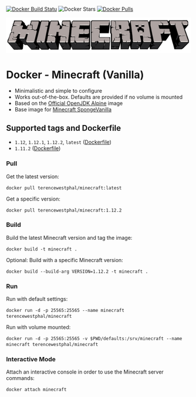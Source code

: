 [![Docker Build Statu](https://img.shields.io/docker/build/terencewestphal/minecraft.svg)](https://hub.docker.com/r/terencewestphal/minecraft/builds/) ![Docker Stars](https://img.shields.io/docker/stars/terencewestphal/minecraft.svg) [![Docker Pulls](https://img.shields.io/docker/pulls/terencewestphal/minecraft.svg)](https://hub.docker.com/r/terencewestphal/minecraft/) 

[![Minecraft](https://github.com/terencewestphal/docker-minecraft/blob/master/logo.png?raw=true)](https://minecraft.net/) 
 
# Docker - Minecraft (Vanilla)

- Minimalistic and simple to configure
- Works out-of-the-box. Defaults are provided if no volume is mounted
- Based on the [Official OpenJDK Alpine](https://hub.docker.com/_/openjdk/) image
- Base image for [Minecraft SpongeVanilla](https://hub.docker.com/r/terencewestphal/minecraft-spongevanilla/)

## Supported tags and Dockerfile

- `1.12`, `1.12.1`, `1.12.2`, `latest` ([Dockerfile](https://raw.githubusercontent.com/terencewestphal/docker-minecraft/1.12.2/Dockerfile))
- `1.11.2` ([Dockerfile](https://raw.githubusercontent.com/terencewestphal/docker-minecraft/1.11.2/Dockerfile))


### Pull  

Get the latest version:
```
docker pull terencewestphal/minecraft:latest
```

Get a specific version:
```
docker pull terencewestphal/minecraft:1.12.2
```

### Build  

Build the latest Minecraft version and tag the image:   
```
docker build -t minecraft .
```

Optional: Build with a specific Minecraft version:   
```
docker build --build-arg VERSION=1.12.2 -t minecraft .
```

### Run
  
Run with default settings:
```
docker run -d -p 25565:25565 --name minecraft terencewestphal/minecraft
```

Run with volume mounted: 
```
docker run -d -p 25565:25565 -v $PWD/defaults:/srv/minecraft --name minecraft terencewestphal/minecraft
```

### Interactive Mode 

Attach an interactive console in order to use the Minecraft server commands:
```
docker attach minecraft
```